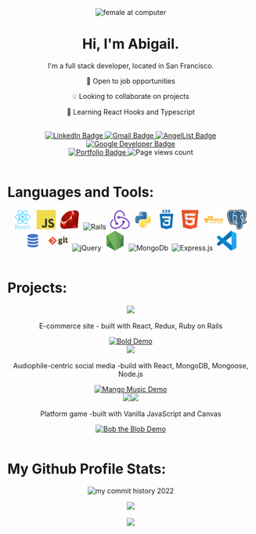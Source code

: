 <div id="header" align="center">
  <img src="https://media.giphy.com/media/YPQ62IX4xd60xJDaBu/giphy.gif" width="150" alt="female at computer"/>
</div>
<div id="bio" align="center" >
  <h1>Hi, I'm Abigail.</h1>
  <div>
    <p>I'm a full stack developer, located in San Francisco.</p>
    <p>👋 Open to job opportunities</p>
    <p>💡 Looking to collaborate on projects</p>
    <p>🌱 Learning React Hooks and Typescript</p>
  </div>
<br/>
</div>
<div align="center">
  <div>
</div>
   <a href="https://www.linkedin.com/in/san-francisco-software-engineer/" target="_blank" >
    <img height="26" src="https://img.shields.io/badge/LinkedIn-blue?style=for-the-badge&logo=linkedin&logoColor=white" alt="LinkedIn Badge"/>
  </a>
  <a href="mailto:abhernndz@gmail.com" target="_blank" >
    <img height="26px" src="https://img.shields.io/badge/gmail-%23D14836.svg?&style=for-the-badge&logo=gmail&logoColor=white" alt="Gmail Badge" />
  </a>
  <a href="https://angel.co/u/abbey-hernandez" target="_blank" >
    <img height="26px" src="https://img.shields.io/badge/AngelList-b6b9b9?style=for-the-badge&logo=AngelList&logoColor=black" alt="AngelList Badge"/>
  </a>
  <a href="https://developers.google.com/profile/u/abigail-hernandez" target="_blank" >
    <img height="26px" src="https://img.shields.io/badge/google-4285F4?style=for-the-badge&logo=google&logoColor=white" alt="Google Developer Badge"/>
  </a>
</div>
<div  id="bio" align="center" >
  <a href="https://shhmabbey.com" target="_blank" >
    <img height="26px" src="https://img.shields.io/badge/Portfolio-%23000000.svg?style=for-the-badge&logo=firefox&logoColor=#FF7139" alt="Portfolio Badge"/>
  </a>
  <img height="26px" src="https://komarev.com/ghpvc/?username=shhmabbey&style=flat-square&color=blue" alt="Page views count"/>
</div>

<br/>
<div align="left" ><h1>Languages and Tools:</h1></div>
<div align="center">
  <img src="https://github.com/devicons/devicon/blob/master/icons/react/react-original-wordmark.svg" title="React" alt="React" width="40" height="40"/>&nbsp;
  <img src="https://github.com/devicons/devicon/blob/master/icons/javascript/javascript-original.svg" title="JavaScript" alt="JavaScript" width="40" height="40"/>&nbsp;
  <img src="https://github.com/devicons/devicon/blob/master/icons/ruby/ruby-original.svg" title="Ruby" alt="Ruby" width="40" height="40"/>&nbsp;
  <img src="https://cdn.jsdelivr.net/gh/devicons/devicon/icons/rails/rails-plain.svg" title="Rails" alt="Rails" width="40" height="40"/>&nbsp;
  <img src="https://github.com/devicons/devicon/blob/master/icons/redux/redux-original.svg" title="Redux" alt="Redux " width="40" height="40"/>&nbsp;
  <img src="https://github.com/devicons/devicon/blob/master/icons/python/python-original.svg" title="Python" alt="Python" width="40" height="40"/>&nbsp;
  <img src="https://github.com/devicons/devicon/blob/master/icons/css3/css3-plain-wordmark.svg"  title="CSS3" alt="CSS" width="40" height="40"/>&nbsp;
  <img src="https://github.com/devicons/devicon/blob/master/icons/html5/html5-original.svg" title="HTML5" alt="HTML5" width="40" height="40"/>&nbsp;
  <img src="https://github.com/devicons/devicon/blob/master/icons/amazonwebservices/amazonwebservices-plain-wordmark.svg" title="AWS" alt="AWS" width="40" height="40"/>&nbsp;
  <img src="https://raw.githubusercontent.com/github/explore/80688e429a7d4ef2fca1e82350fe8e3517d3494d/topics/postgresql/postgresql.png" title="PosgreSQL" alt="postgreSQL" width="40" height="40"/>&nbsp;
  <img src="https://raw.githubusercontent.com/github/explore/80688e429a7d4ef2fca1e82350fe8e3517d3494d/topics/sql/sql.png" title="SQL" alt="SQL" width="40" height="40"/>
  &nbsp;
  <img src="https://raw.githubusercontent.com/github/explore/80688e429a7d4ef2fca1e82350fe8e3517d3494d/topics/git/git.png" title="Git" alt="Git" width="40" height="40" />&nbsp;
  <img src="https://cdn.jsdelivr.net/gh/devicons/devicon/icons/jquery/jquery-plain.svg" title="jQuery" alt="jQuery" width="40" height="40"/>&nbsp;
  <img src="https://raw.githubusercontent.com/github/explore/80688e429a7d4ef2fca1e82350fe8e3517d3494d/topics/nodejs/nodejs.png" title="Node.js" alt="Node.js" width="40" height="40" />&nbsp;
  <img src="https://cdn.jsdelivr.net/gh/devicons/devicon/icons/mongodb/mongodb-plain-wordmark.svg" title="MongoDB" alt="MongoDb" width="40" height="40"/>&nbsp;
  <img src="https://cdn.jsdelivr.net/gh/devicons/devicon/icons/express/express-original.svg" title="Express.js" alt="Express.js" width="40" height="40"/>&nbsp;
  <img src="https://raw.githubusercontent.com/github/explore/80688e429a7d4ef2fca1e82350fe8e3517d3494d/topics/visual-studio-code/visual-studio-code.png" title="Visual Studio Code" alt="Visual Studio Code" width="40" height="40"/>&nbsp;
</div>

<br/>
<div align="left" ><h1>Projects:</h1></div>
<div  id="projects" align="center" >
  <div>
    <a href="https://github.com/Shhmabbey/bold" ><img height="75" src="https://user-images.githubusercontent.com/50922953/166812821-d4c7045d-435c-4c25-ae26-85e5dcd6eca6.png"/></a>
    <p>E-commerce site - built with React, Redux, Ruby on Rails</p>
    <div>
      <a href="https://github.com/Shhmabbey/bold" >
        <img src="https://media.giphy.com/media/zgMPYYgZXuz7EKquJ2/giphy.gif" title="Bold" alt="Bold Demo" width="600" />
      </a>
    </div>
  </div>
  <div>
    <a href="https://github.com/MangoMusicMedia/mango-music" ><img height="75" src="https://user-images.githubusercontent.com/50922953/166800929-7ec25aea-3ad2-47aa-9c51-834f167f3c88.png"></a>
    <p>Audiophile-centric social media -build with React, MongoDB, Mongoose, Node.js</p>
    <div>
      <a href="https://github.com/MangoMusicMedia/mango-music" >
        <img src="https://media.giphy.com/media/NQNXezhodDn4bZurss/giphy.gif" title="Mango Music" alt="Mango Music Demo" width="600"/>
      </a>
    </div>
  </div>
  <div>
    <a href="https://github.com/Shhmabbey/bob-the-blob" ><img height="65" src="https://user-images.githubusercontent.com/50922953/166802722-80c40b7c-e754-4356-be6d-4712417bdcf2.png"><img height="40" src="https://user-images.githubusercontent.com/50922953/166802018-f5db5c7d-9e93-4fc1-963b-0615930eb6be.png"/></a>
    <p>Platform game -built with Vanilla JavaScript and Canvas</p>
    <div>
      <a href="https://github.com/Shhmabbey/bob-the-blob" >
        <img src="https://media.giphy.com/media/S4atcs1GmwSC3ITyYI/giphy.gif" title="Bob the Blob" alt="Bob the Blob Demo" width="400" />
      </a>
    </div>
  </div>
</div>

<br/>
<div align="left" ><h1>My Github Profile Stats:</h1></div>
<div id="stats" align="center" >
  <img width="700"src="https://media.giphy.com/media/bDMI5DFOkFTq4FY8ii/giphy.gif"  alt="my commit history 2022"/>
  <p></p>
  <img src="http://github-readme-streak-stats.herokuapp.com?user=shhmabbey&theme=noctis-minimus&date_format=M%20j%5B%2C%20Y%5D"/>
  <p>  </p>
  <img src="https://github-readme-stats.vercel.app/api/top-langs/?username=shhmabbey&layout=compact&theme=noctis_minimus"/>
</div>


